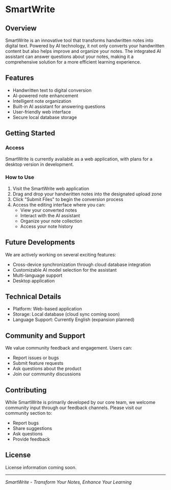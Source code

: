 # SmartWrite

## Overview
SmartWrite is an innovative tool that transforms handwritten notes into digital text. Powered by AI technology, it not only converts your handwritten content but also helps improve and organize your notes. The integrated AI assistant can answer questions about your notes, making it a comprehensive solution for a more efficient learning experience.

## Features
- Handwritten text to digital conversion
- AI-powered note enhancement
- Intelligent note organization
- Built-in AI assistant for answering questions
- User-friendly web interface
- Secure local database storage

## Getting Started

### Access
SmartWrite is currently available as a web application, with plans for a desktop version in development.

### How to Use
1. Visit the SmartWrite web application
2. Drag and drop your handwritten notes into the designated upload zone
3. Click "Submit Files" to begin the conversion process
4. Access the editing interface where you can:
   - View your converted notes
   - Interact with the AI assistant
   - Organize your note collection
   - Access your note history

## Future Developments
We are actively working on several exciting features:
- Cross-device synchronization through cloud database integration
- Customizable AI model selection for the assistant
- Multi-language support
- Desktop application

## Technical Details
- Platform: Web-based application
- Storage: Local database (cloud sync coming soon)
- Language Support: Currently English (expansion planned)

## Community and Support
We value community feedback and engagement. Users can:
- Report issues or bugs
- Submit feature requests
- Ask questions about the product
- Join our community discussions

## Contributing
While SmartWrite is primarily developed by our core team, we welcome community input through our feedback channels. Please visit our community section to:
- Report bugs
- Share suggestions
- Ask questions
- Provide feedback

## License
License information coming soon.

---
*SmartWrite - Transform Your Notes, Enhance Your Learning*